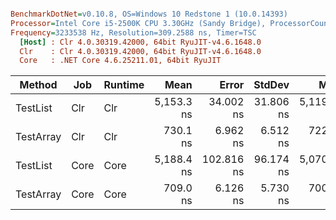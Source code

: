 ``` ini

BenchmarkDotNet=v0.10.8, OS=Windows 10 Redstone 1 (10.0.14393)
Processor=Intel Core i5-2500K CPU 3.30GHz (Sandy Bridge), ProcessorCount=4
Frequency=3233538 Hz, Resolution=309.2588 ns, Timer=TSC
  [Host] : Clr 4.0.30319.42000, 64bit RyuJIT-v4.6.1648.0
  Clr    : Clr 4.0.30319.42000, 64bit RyuJIT-v4.6.1648.0
  Core   : .NET Core 4.6.25211.01, 64bit RyuJIT


```
 |    Method |  Job | Runtime |       Mean |      Error |    StdDev |        Min |        Max |     Median | Rank | Allocated |
 |---------- |----- |-------- |-----------:|-----------:|----------:|-----------:|-----------:|-----------:|-----:|----------:|
 |  TestList |  Clr |     Clr | 5,153.3 ns |  34.002 ns | 31.806 ns | 5,119.2 ns | 5,213.4 ns | 5,135.9 ns |    3 |       0 B |
 | TestArray |  Clr |     Clr |   730.1 ns |   6.962 ns |  6.512 ns |   722.4 ns |   743.9 ns |   729.5 ns |    2 |       0 B |
 |  TestList | Core |    Core | 5,188.4 ns | 102.816 ns | 96.174 ns | 5,070.3 ns | 5,342.6 ns | 5,185.6 ns |    3 |       0 B |
 | TestArray | Core |    Core |   709.0 ns |   6.126 ns |  5.730 ns |   700.8 ns |   718.6 ns |   708.1 ns |    1 |       0 B |
